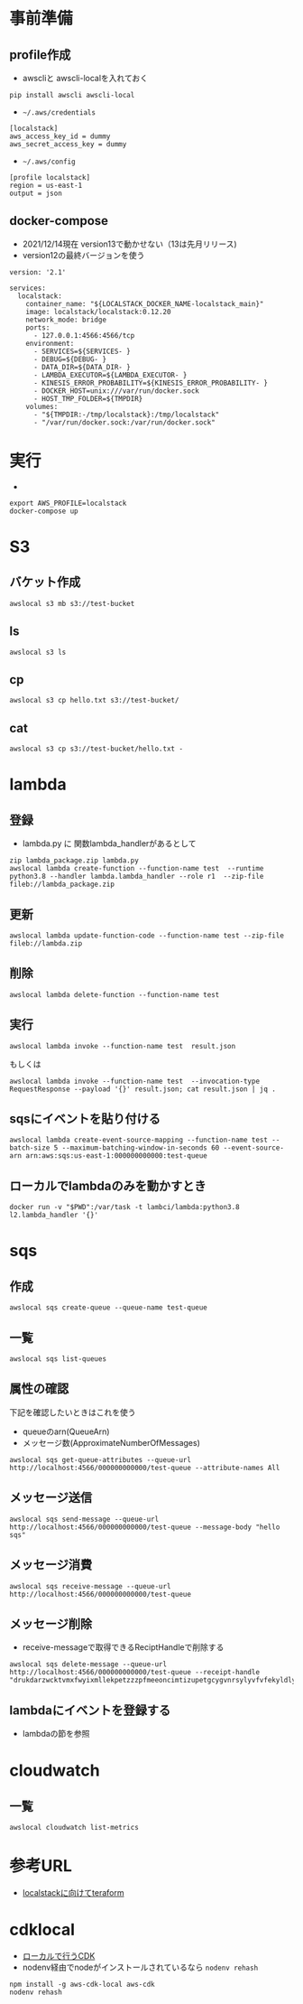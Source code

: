 
# 事前準備
## profile作成

- awscliと awscli-localを入れておく
```
pip install awscli awscli-local
```

- `~/.aws/credentials`
```
[localstack]
aws_access_key_id = dummy
aws_secret_access_key = dummy
```

- `~/.aws/config`
```
[profile localstack]
region = us-east-1
output = json
```

## docker-compose

- 2021/12/14現在 version13で動かせない（13は先月リリース)
- version12の最終バージョンを使う

```
version: '2.1'

services:
  localstack:
    container_name: "${LOCALSTACK_DOCKER_NAME-localstack_main}"
    image: localstack/localstack:0.12.20
    network_mode: bridge
    ports:
      - 127.0.0.1:4566:4566/tcp
    environment:
      - SERVICES=${SERVICES- }
      - DEBUG=${DEBUG- }
      - DATA_DIR=${DATA_DIR- }
      - LAMBDA_EXECUTOR=${LAMBDA_EXECUTOR- }
      - KINESIS_ERROR_PROBABILITY=${KINESIS_ERROR_PROBABILITY- }
      - DOCKER_HOST=unix:///var/run/docker.sock
      - HOST_TMP_FOLDER=${TMPDIR}
    volumes:
      - "${TMPDIR:-/tmp/localstack}:/tmp/localstack"
      - "/var/run/docker.sock:/var/run/docker.sock"

```


# 実行
- 
```
export AWS_PROFILE=localstack
docker-compose up
```


# S3

## バケット作成
```
awslocal s3 mb s3://test-bucket
```

## ls
```
awslocal s3 ls
```
## cp
```
awslocal s3 cp hello.txt s3://test-bucket/
```

## cat
```
awslocal s3 cp s3://test-bucket/hello.txt -
```

# lambda

## 登録
- lambda.py に 関数lambda_handlerがあるとして

```
zip lambda_package.zip lambda.py
awslocal lambda create-function --function-name test  --runtime python3.8 --handler lambda.lambda_handler --role r1  --zip-file fileb://lambda_package.zip
```

## 更新
```
awslocal lambda update-function-code --function-name test --zip-file fileb://lambda.zip 

```

## 削除
```
awslocal lambda delete-function --function-name test
```

## 実行
```
awslocal lambda invoke --function-name test  result.json
```
もしくは
```
awslocal lambda invoke --function-name test  --invocation-type RequestResponse --payload '{}' result.json; cat result.json | jq .
```

## sqsにイベントを貼り付ける
```
awslocal lambda create-event-source-mapping --function-name test --batch-size 5 --maximum-batching-window-in-seconds 60 --event-source-arn arn:aws:sqs:us-east-1:000000000000:test-queue
```


## ローカルでlambdaのみを動かすとき

```
docker run -v "$PWD":/var/task -t lambci/lambda:python3.8 l2.lambda_handler '{}'
```

# sqs

## 作成
```
awslocal sqs create-queue --queue-name test-queue 
```

## 一覧
```
awslocal sqs list-queues
```

## 属性の確認
下記を確認したいときはこれを使う
- queueのarn(QueueArn)
- メッセージ数(ApproximateNumberOfMessages)
```
awslocal sqs get-queue-attributes --queue-url http://localhost:4566/000000000000/test-queue --attribute-names All
```

## メッセージ送信
```
awslocal sqs send-message --queue-url http://localhost:4566/000000000000/test-queue --message-body "hello sqs"
```

## メッセージ消費
```
awslocal sqs receive-message --queue-url http://localhost:4566/000000000000/test-queue 
```

## メッセージ削除
- receive-messageで取得できるReciptHandleで削除する
```
awslocal sqs delete-message --queue-url http://localhost:4566/000000000000/test-queue --receipt-handle "drukdarzwcktvmxfwyixmllekpetzzzpfmeeoncimtizupetgcygvnrsylyvfvfekyldlynnfpluamonghracakmtnczywzzhzssecjuymyodaucglnjrdpxhrkpevgatacrtxraakgyblhvugouluqqilvsckjxudzflkhubuwnphpbovksgrenr"
```

## lambdaにイベントを登録する
- lambdaの節を参照
# cloudwatch

## 一覧

```
awslocal cloudwatch list-metrics
```


# 参考URL

- [localstackに向けてteraform](https://future-architect.github.io/articles/20201113/)



# cdklocal

- [ローカルで行うCDK](https://github.com/localstack/aws-cdk-local)
- nodenv経由でnodeがインストールされているなら `nodenv rehash`

```
npm install -g aws-cdk-local aws-cdk
nodenv rehash
```
